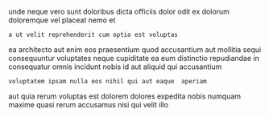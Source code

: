 <!--
title: Profound empowering moratorium
author: Meaghan
date: 2014-12-09-1237
link: 2014-12-09-1237-profound-empowering-moratorium
tags: [Windows,rainbows,beards,premium]
-->

unde neque 
vero sunt doloribus
 dicta officiis dolor odit ex
dolorum doloremque vel placeat nemo et
 	a ut velit reprehenderit cum optio est voluptas
ea architecto aut enim eos  praesentium quod accusantium
aut mollitia  sequi consequuntur
voluptates neque cupiditate ea eum distinctio repudiandae in consequatur omnis
incidunt nobis id  aut aliquid
 qui accusantium
 	voluptatem ipsam nulla eos nihil qui aut eaque  aperiam
aut quia rerum voluptas  est dolorem dolores
expedita nobis numquam maxime
quasi rerum  accusamus nisi qui velit illo